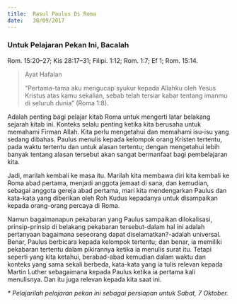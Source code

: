 ```yaml
---
title:  Rasul Paulus Di Roma
date:   30/09/2017
---
```


### Untuk Pelajaran Pekan Ini, Bacalah
Rom. 15:20–27; Kis 28:17–31; Filipi. 1:12; Rom. 1:7; Ef 1; Rom. 15:14.

> <p>Ayat Hafalan</p>
> “Pertama-tama aku mengucap syukur kepada Allahku oleh Yesus Kristus atas kamu sekalian, sebab telah tersiar kabar tentang imanmu di seluruh dunia” (Roma 1:8).

Adalah penting bagi pelajar kitab Roma untuk mengerti latar belakang sejarah kitab ini. Konteks selalu penting ketika kita berusaha untuk memahami Firman Allah. Kita perlu mengetahui dan memahami isu-isu yang sedang dibahas. Paulus menulis kepada kelompok orang Kristen tertentu, pada waktu tertentu dan untuk alasan tertentu; dengan mengetahui lebih banyak tentang alasan tersebut akan sangat bermanfaat bagi pembelajaran kita.

Jadi, marilah kembali ke masa itu. Marilah kita membawa diri kita kembali ke Roma abad pertama, menjadi anggota jemaat di sana, dan kemudian, sebagai anggota gereja abad pertama, mari kita mendengarkan Paulus dan kata-kata yang diberikan oleh Roh Kudus kepadanya untuk disampaikan kepada orang-orang percaya di Roma.

Namun bagaimanapun pekabaran yang Paulus sampaikan dilokalisasi, prinsip-prinsip di belakang pekabaran tersebut-dalam hal ini adalah pertanyaan bagaimana seseorang dapat diselamatkan?-adalah universal. Benar, Paulus berbicara kepada kelompok tertentu; dan benar, ia memiliki pekabaran tertentu dalam pikirannya ketika ia menulis surat itu. Tetapi seperti yang kita ketahui, berabad-abad kemudian dalam waktu dan konteks yang sama sekali berbeda, kata-kata yang ia tulis relevan kepada Martin Luther sebagaimana kepada Paulus ketika ia pertama kali menulisnya. Dan itu juga relevan kepada kita saat ini.

_* Pelajarilah pelajaran pekan ini sebagai persiapan untuk Sabat, 7 Oktober._
